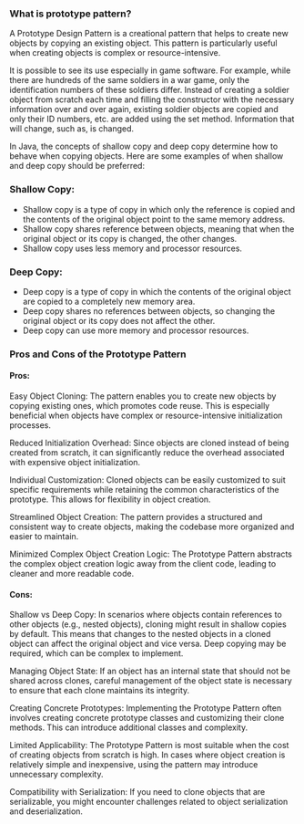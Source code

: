 ### What is prototype pattern?

A Prototype Design Pattern is a creational pattern that helps to create new objects by copying an existing object. This pattern is particularly useful when creating objects is complex or resource-intensive. 

It is possible to see its use especially in game software. For example, while there are hundreds of the same soldiers in a war game, only the identification numbers of these soldiers differ. Instead of creating a soldier object from scratch each time and filling the constructor with the necessary information over and over again, existing soldier objects are copied and only their ID numbers, etc. are added using the set method. Information that will change, such as, is changed.

In Java, the concepts of shallow copy and deep copy determine how to behave when copying objects. Here are some examples of when shallow and deep copy should be preferred:

### Shallow Copy:
* Shallow copy is a type of copy in which only the reference is copied and the contents of the original object point to the same memory address.
* Shallow copy shares reference between objects, meaning that when the original object or its copy is changed, the other changes.
* Shallow copy uses less memory and processor resources.


### Deep Copy:
* Deep copy is a type of copy in which the contents of the original object are copied to a completely new memory area.
* Deep copy shares no references between objects, so changing the original object or its copy does not affect the other.
* Deep copy can use more memory and processor resources.


### Pros and Cons of the Prototype Pattern
#### Pros:
Easy Object Cloning: The pattern enables you to create new objects by copying existing ones, which promotes code reuse. This is especially beneficial when objects have complex or resource-intensive initialization processes.

Reduced Initialization Overhead: Since objects are cloned instead of being created from scratch, it can significantly reduce the overhead associated with expensive object initialization.

Individual Customization: Cloned objects can be easily customized to suit specific requirements while retaining the common characteristics of the prototype. This allows for flexibility in object creation.

Streamlined Object Creation: The pattern provides a structured and consistent way to create objects, making the codebase more organized and easier to maintain.

Minimized Complex Object Creation Logic: The Prototype Pattern abstracts the complex object creation logic away from the client code, leading to cleaner and more readable code.

#### Cons:
Shallow vs Deep Copy: In scenarios where objects contain references to other objects (e.g., nested objects), cloning might result in shallow copies by default. This means that changes to the nested objects in a cloned object can affect the original object and vice versa. Deep copying may be required, which can be complex to implement.

Managing Object State: If an object has an internal state that should not be shared across clones, careful management of the object state is necessary to ensure that each clone maintains its integrity.

Creating Concrete Prototypes: Implementing the Prototype Pattern often involves creating concrete prototype classes and customizing their clone methods. This can introduce additional classes and complexity.

Limited Applicability: The Prototype Pattern is most suitable when the cost of creating objects from scratch is high. In cases where object creation is relatively simple and inexpensive, using the pattern may introduce unnecessary complexity.

Compatibility with Serialization: If you need to clone objects that are serializable, you might encounter challenges related to object serialization and deserialization.
